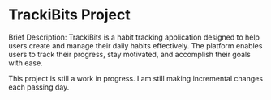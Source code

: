 # TrackiBits Project

Brief Description:
TrackiBits is a habit tracking application designed to help users create and manage their daily habits effectively. The platform enables users to track their progress, stay motivated, and accomplish their goals with ease. 

This project is still a work in progress. I am still making incremental changes each passing day.
